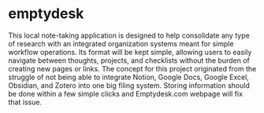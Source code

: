 # emptydesk
This local note-taking application is designed to help consolidate any type of research with an integrated organization systems meant for simple workflow operations. Its format will be kept simple, allowing users to easily navigate between thoughts, projects, and checklists without the burden of creating new pages or links. The concept for this project originated from the struggle of not being able to integrate Notion, Google Docs, Google Excel, Obsidian, and Zotero into one big filing system. Storing information should be done within a few simple clicks and Emptydesk.com webpage will fix that issue.
